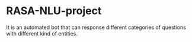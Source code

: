 # RASA-NLU-project
It is an automated bot that can response different categories of questions with different kind of entities.
